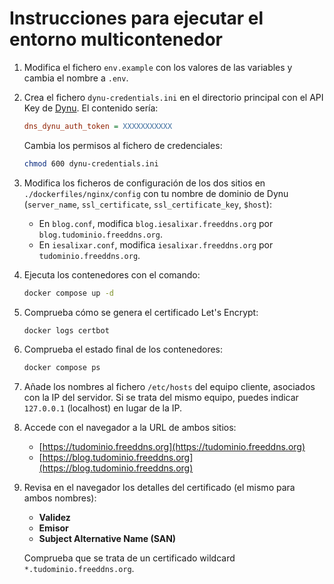 # Instrucciones para ejecutar el entorno multicontenedor

1. Modifica el fichero `env.example` con los valores de las variables y cambia el nombre a `.env`.

2. Crea el fichero `dynu-credentials.ini` en el directorio principal con el API Key de [Dynu](https://www.dynu.com/). El contenido sería:

   ```ini
   dns_dynu_auth_token = XXXXXXXXXXX
   ```

   Cambia los permisos al fichero de credenciales:
   ```bash
   chmod 600 dynu-credentials.ini
   ```

3. Modifica los ficheros de configuración de los dos sitios en `./dockerfiles/nginx/config` con tu nombre de dominio de Dynu (`server_name`, `ssl_certificate`, `ssl_certificate_key`, `$host`):
   - En `blog.conf`, modifica `blog.iesalixar.freeddns.org` por `blog.tudominio.freeddns.org`.
   - En `iesalixar.conf`, modifica `iesalixar.freeddns.org` por `tudominio.freeddns.org`.

4. Ejecuta los contenedores con el comando:
   ```bash
   docker compose up -d
   ```

5. Comprueba cómo se genera el certificado Let's Encrypt:
   ```bash
   docker logs certbot
   ```

6. Comprueba el estado final de los contenedores:
   ```bash
   docker compose ps
   ```

7. Añade los nombres al fichero `/etc/hosts` del equipo cliente, asociados con la IP del servidor. Si se trata del mismo equipo, puedes indicar `127.0.0.1` (localhost) en lugar de la IP.

8. Accede con el navegador a la URL de ambos sitios:
   - [https://tudominio.freeddns.org](https://tudominio.freeddns.org)
   - [https://blog.tudominio.freeddns.org](https://blog.tudominio.freeddns.org)

9. Revisa en el navegador los detalles del certificado (el mismo para ambos nombres): 
   - **Validez**
   - **Emisor**
   - **Subject Alternative Name (SAN)**

   Comprueba que se trata de un certificado wildcard `*.tudominio.freeddns.org`.




